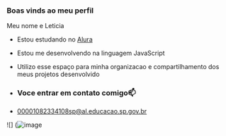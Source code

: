 ### Boas vinds ao meu perfil

Meu nome e Leticia

- Estou estudando no [Alura](https://www.alura.com.br)
- Estou me desenvolvendo na linguagem JavaScript
- Utilizo esse espaço para minha organizacao e compartilhamento dos meus projetos desenvolvido
  
- ### Voce entrar em contato comigo📫

- 00001082334108sp@al.educacao.sp.gov.br
  


![] (![image](https://github.com/LelehSparrow/LelehSparrow/assets/170743144/7756bf63-81c7-45f8-aa1a-aa7cbac5c0e5)

